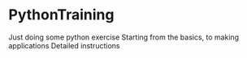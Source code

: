# PythonTraining
Just doing some python exercise 
Starting from the basics, to making applications
Detailed instructions
